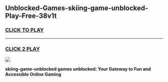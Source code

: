 
## Unblocked-Games-skiing-game-unblocked-Play-Free-38v1t
<h3>
<a href="https://premium76.site?title=skiing-game-unblocked&ref=20A">CLICK TO PLAY</a></h3>
<hr>

<h3>
<a href="https://premium76.site?title=skiing-game-unblocked&ref=20A">CLICK 2 PLAY</a>
  
</h3>

<a href="https://premium76.site?title=skiing-game-unblocked&ref=20A"><img src="https://clearcache.store/games.png"></a>


**skiing-game-unblocked games unblocked: Your Gateway to Fun and Accessible Online Gaming**
